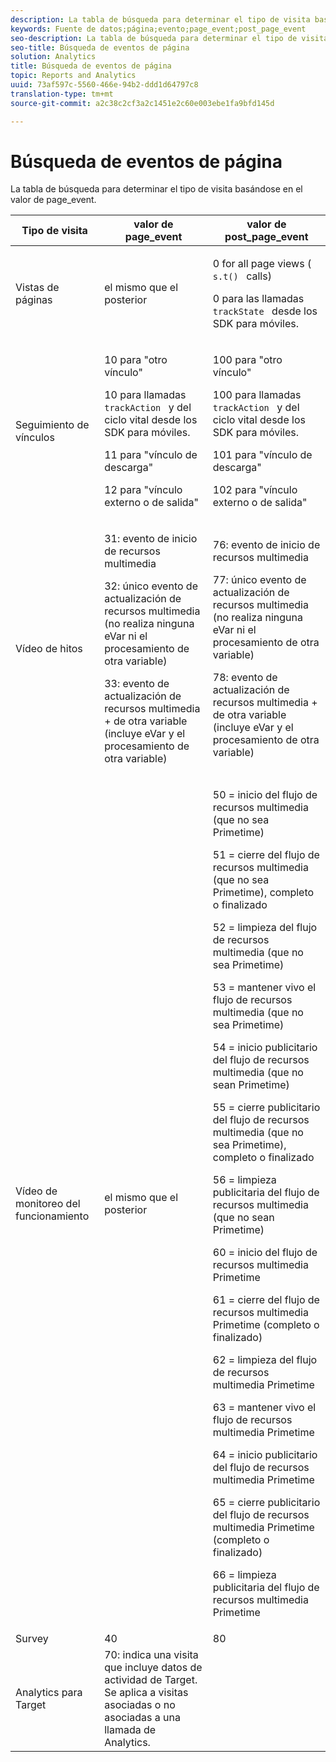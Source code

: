 ```yaml
---
description: La tabla de búsqueda para determinar el tipo de visita basándose en el valor de page_event.
keywords: Fuente de datos;página;evento;page_event;post_page_event
seo-description: La tabla de búsqueda para determinar el tipo de visita basándose en el valor de page_event.
seo-title: Búsqueda de eventos de página
solution: Analytics
title: Búsqueda de eventos de página
topic: Reports and Analytics
uuid: 73af597c-5560-466e-94b2-ddd1d64797c8
translation-type: tm+mt
source-git-commit: a2c38c2cf3a2c1451e2c60e003ebe1fa9bfd145d

---
```



# Búsqueda de eventos de página

La tabla de búsqueda para determinar el tipo de visita basándose en el valor de page_event.

<table id="table_33AF375E0B41474696D7A4A92C652A5F"> 
 <thead> 
  <tr> 
   <th colname="col1" class="entry"> Tipo de visita </th> 
   <th colname="col02" class="entry"> valor de page_event </th> 
   <th colname="col2" class="entry"> valor de post_page_event </th> 
  </tr> 
 </thead>
 <tbody> 
  <tr> 
   <td colname="col1"> Vistas de páginas </td> 
   <td colname="col02"> el mismo que el posterior </td> 
   <td colname="col2"> <p>0 for all page views ( <code> s.t() </code> calls) </p> <p>0 para las llamadas <code> trackState </code> desde los SDK para móviles. </p> </td> 
  </tr> 
  <tr> 
   <td colname="col1"> Seguimiento de vínculos </td> 
   <td colname="col02"> <p>10 para "otro vínculo" </p> <p>10 para llamadas <code> trackAction </code> y del ciclo vital desde los SDK para móviles. </p> <p>11 para "vínculo de descarga" </p> <p>12 para "vínculo externo o de salida" </p> </td> 
   <td colname="col2"> <p>100 para "otro vínculo" </p> <p>100 para llamadas <code> trackAction </code> y del ciclo vital desde los SDK para móviles. </p> <p>101 para "vínculo de descarga" </p> <p>102 para "vínculo externo o de salida" </p> </td> 
  </tr> 
  <tr> 
   <td colname="col1"> Vídeo de hitos </td> 
   <td colname="col02"> 
    <!--<p>30 - Legacy full media tracking event at the end of the video playback (no longer supported)</p>--> <p>31: evento de inicio de recursos multimedia </p> <p>32: único evento de actualización de recursos multimedia (no realiza ninguna eVar ni el procesamiento de otra variable) </p> <p>33: evento de actualización de recursos multimedia + de otra variable (incluye eVar y el procesamiento de otra variable) </p> </td> 
   <td colname="col2"> 
    <!--<p> 75 - Legacy full media tracking event at theend of the video playback (no longer supported)</p>--> <p> 76: evento de inicio de recursos multimedia </p> <p>77: único evento de actualización de recursos multimedia (no realiza ninguna eVar ni el procesamiento de otra variable) </p> <p>78: evento de actualización de recursos multimedia + de otra variable (incluye eVar y el procesamiento de otra variable) </p> </td> 
  </tr> 
  <tr> 
   <td colname="col1"> <p>Vídeo de monitoreo del funcionamiento </p> </td> 
   <td colname="col02"> el mismo que el posterior </td> 
   <td colname="col2"> <p> 50 = inicio del flujo de recursos multimedia (que no sea Primetime) </p> <p> 51 = cierre del flujo de recursos multimedia (que no sea Primetime), completo o finalizado </p> <p> 52 = limpieza del flujo de recursos multimedia (que no sea Primetime) </p> <p> 53 = mantener vivo el flujo de recursos multimedia (que no sea Primetime) </p> <p> 54 = inicio publicitario del flujo de recursos multimedia (que no sean Primetime) </p> <p> 55 = cierre publicitario del flujo de recursos multimedia (que no sea Primetime), completo o finalizado </p> <p> 56 = limpieza publicitaria del flujo de recursos multimedia (que no sean Primetime) </p> <p> 60 = inicio del flujo de recursos multimedia Primetime </p> <p> 61 = cierre del flujo de recursos multimedia Primetime (completo o finalizado) </p> <p> 62 = limpieza del flujo de recursos multimedia Primetime </p> <p> 63 = mantener vivo el flujo de recursos multimedia Primetime </p> <p> 64 = inicio publicitario del flujo de recursos multimedia Primetime </p> <p> 65 = cierre publicitario del flujo de recursos multimedia Primetime (completo o finalizado) </p> <p> 66 = limpieza publicitaria del flujo de recursos multimedia Primetime </p> </td> 
  </tr> 
  <tr> 
   <td colname="col1"> Survey </td> 
   <td colname="col02"> 40 </td> 
   <td colname="col2"> 80 </td> 
  </tr> 
  <tr> 
   <td colname="col1"> Analytics para Target </td> 
   <td colname="col02"> 70: indica una visita que incluye datos de actividad de Target. Se aplica a visitas asociadas o no asociadas a una llamada de Analytics. </td> 
   <td colname="col2"> </td> 
  </tr> 
 </tbody> 
</table>

